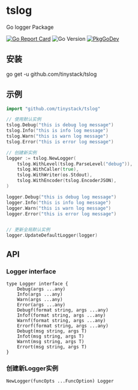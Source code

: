 # tslog
Go logger Package

[![Go Report Card](https://goreportcard.com/badge/github.com/tinystack/tslog)](https://goreportcard.com/report/github.com/tinystack/tslog)
![Go Version](https://img.shields.io/badge/go%20version-%3E=1.18-61CFDD.svg?style=flat-square)
[![PkgGoDev](https://pkg.go.dev/badge/mod/github.com/tinystack/tslog)](https://pkg.go.dev/mod/github.com/tinystack/tslog)

## 安装

go get -u github.com/tinystack/tslog

## 示例

```go
import "github.com/tinystack/tslog"

// 使用默认实例
tslog.Debug("this is debug log message")
tslog.Info("this is info log message")
tslog.Warn("this is warn log message")
tslog.Error("this is error log message")

// 创建新实例
logger := tslog.NewLogger(
    tslog.WithLevel(tslog.ParseLevel("debug")),
    tslog.WithCaller(true),
    tslog.WithWriter(os.Stdout),
    tslog.WithEncoder(tslog.EncoderJSON),
)

logger.Debug("this is debug log message")
logger.Info("this is info log message")
logger.Warn("this is warn log message")
logger.Error("this is error log message")


// 更新全局默认实例
logger.UpdateDefaultLogger(logger)
```

## API

### Logger interface 

```golang
type Logger interface {
    Debug(args ...any)
    Info(args ...any)
    Warn(args ...any)
    Error(args ...any)
    Debugf(format string, args ...any)
    Infof(format string, args ...any)
    Warnf(format string, args ...any)
    Errorf(format string, args ...any)
    Debugt(msg string, args T)
    Infot(msg string, args T)
    Warnt(msg string, args T)
    Errort(msg string, args T)
}
```

### 创建新Logger实例

```golang
NewLogger(funcOpts ...FuncOption) Logger
```